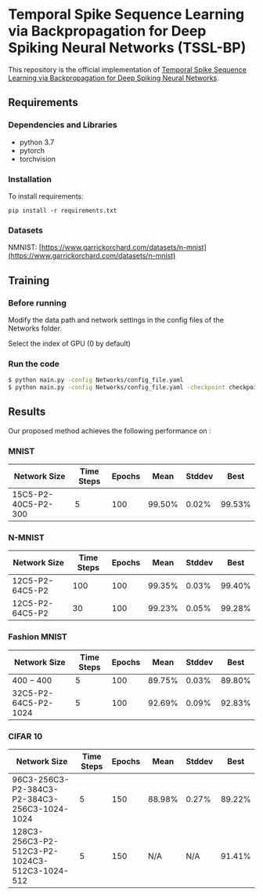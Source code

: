 # Temporal Spike Sequence Learning via Backpropagation for Deep Spiking Neural Networks (TSSL-BP)

This repository is the official implementation of [Temporal Spike Sequence Learning via Backpropagation for Deep Spiking Neural Networks](https://arxiv.org/abs/2002.10085). 

## Requirements
### Dependencies and Libraries
* python 3.7
* pytorch
* torchvision

### Installation
To install requirements:

```setup
pip install -r requirements.txt
```

### Datasets
NMNIST: [https://www.garrickorchard.com/datasets/n-mnist](https://www.garrickorchard.com/datasets/n-mnist)

## Training
### Before running
Modify the data path and network settings in the config files of the Networks folder. 

Select the index of GPU (0 by default)

### Run the code
```sh
$ python main.py -config Networks/config_file.yaml
$ python main.py -config Networks/config_file.yaml -checkpoint checkpoint/ckpt.pth // load the checkpoint
```

## Results
Our proposed method achieves the following performance on :

### MNIST

| Network Size         | Time Steps | Epochs | Mean | Stddev | Best |
| ------------------ |---------------- | -------------- | ------------- | ------------- | ------------- | 
| 15C5-P2-40C5-P2-300   |     5         |     100      |  99.50% | 0.02% |  99.53% |

### N-MNIST
| Network Size         | Time Steps | Epochs | Mean | Stddev | Best |
| ------------------ |---------------- | -------------- | ------------- | ------------- | ------------- | 
| 12C5-P2-64C5-P2   |     100         |     100      |  99.35% | 0.03% |  99.40% |
| 12C5-P2-64C5-P2   |     30         |     100      |  99.23% | 0.05% |  99.28% |

### Fashion MNIST
| Network Size         | Time Steps | Epochs | Mean | Stddev | Best |
| ------------------ |---------------- | -------------- | ------------- | ------------- | ------------- | 
| 400 − 400  |     5        |     100      |  89.75% | 0.03% |  89.80% |
| 32C5-P2-64C5-P2-1024   |     5         |     100      |  92.69% | 0.09% |  92.83% |

### CIFAR 10
| Network Size         | Time Steps | Epochs | Mean | Stddev | Best |
| ------------------ |---------------- | -------------- | ------------- | ------------- | ------------- | 
| 96C3-256C3-P2-384C3-P2-384C3-256C3-1024-1024  |     5        |     150      |  88.98% | 0.27% |  89.22% |
| 128C3-256C3-P2-512C3-P2-1024C3-512C3-1024-512   |     5         |     150      |  N/A | N/A |  91.41% |
